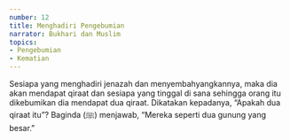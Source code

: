 ```yaml
---
number: 12
title: Menghadiri Pengebumian
narrator: Bukhari dan Muslim
topics:
- Pengebumian
- Kematian
---
```


Sesiapa yang menghadiri jenazah dan menyembahyangkannya, maka dia akan mendapat qiraat dan sesiapa yang tinggal di sana sehingga orang itu dikebumikan dia mendapat dua qiraat. Dikatakan kepadanya, “Apakah dua qiraat itu”? Baginda (ﷺ) menjawab, “Mereka seperti dua gunung yang besar.”
